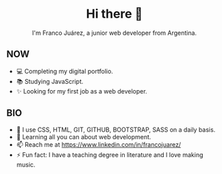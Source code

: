 <h1 align="center">Hi there 👋 </h1>


<p align="center">I'm Franco Juárez, a junior web developer from Argentina.</p>



<h2>NOW</h2>

- 💻 Completing my digital portfolio.
- 📚 Studying JavaScript.
- ✨ Looking for my first job as a web developer.

<h2>BIO</h2>

- 🔭 I use CSS, HTML, GIT, GITHUB, BOOTSTRAP, SASS on a daily basis.
- 🌱 Learning all you can about web development.
- 📫 Reach me at https://www.linkedin.com/in/francojuarez/
- ⚡ Fun fact: I have a teaching degree in literature and I love making music.



<!--
**Juarrison/Juarrison** is a ✨ _special_ ✨ repository because its `README.md` (this file) appears on your GitHub profile.

Here are some ideas to get you started:

- 🔭 I’m currently working on ...
- 🌱 I’m currently learning ...
- 👯 I’m looking to collaborate on ...
- 🤔 I’m looking for help with ...
- 💬 Ask me about ...
- 📫 How to reach me: ...
- 😄 Pronouns: ...
- ⚡ Fun fact: ...
-->


